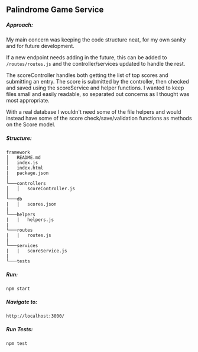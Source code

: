 ## Palindrome Game Service

##### Approach:
My main concern was keeping the code structure neat, for my own sanity and for future development. 

If a new endpoint needs adding in the future, this can be added to `/routes/routes.js` and the controller/services updated to handle the rest.

The scoreController handles both getting the list of top scores and submitting an entry. The score is submitted by the controller, then checked and saved using the scoreService and helper functions. I wanted to keep files small and easily readable, so separated out concerns as I thought was most appropriate.

With a real database I wouldn't need some of the file helpers and would instead have some of the score check/save/validation functions as methods on the Score model.

##### Structure:
```
framework
│   README.md
│   index.js
|   index.html
|   package.json
│
└───controllers
│   │   scoreController.js
│   
└───db
|   │   scores.json
|
└───helpers
|   |   helpers.js
|
└───routes
|   |   routes.js
|
└───services
|   |   scoreService.js
|
└───tests
```

##### Run:
`npm start`

##### Navigate to:
`http://localhost:3000/`

##### Run Tests: 
`npm test`